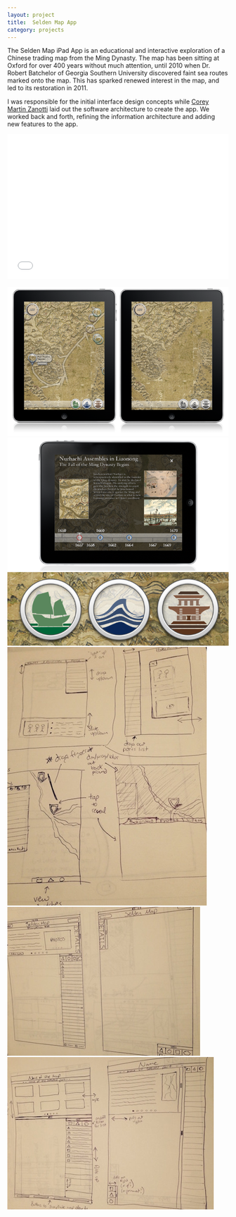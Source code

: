 ```yaml
---
layout: project
title:  Selden Map App
category: projects
---
```


The Selden Map iPad App is an educational and interactive exploration of a Chinese trading map from the Ming Dynasty. The map has been sitting at Oxford for over 400 years without much attention, until 2010 when Dr. Robert Batchelor of Georgia Southern University discovered faint sea routes marked onto the map. This has sparked renewed interest in the map, and led to its restoration in 2011.

I was responsible for the initial interface design concepts while [Corey Martin Zanotti](http://http://coreyzanotti.com "Corey Martin Zanotti") laid out the software architecture to create the app. We worked back and forth, refining the information architecture and adding new features to the app.

<iframe src="//player.vimeo.com/video/68334138?color=ffffff&title=0&byline=0&portrait=0" width="100%" height="330" frameborder="0" webkitallowfullscreen mozallowfullscreen allowfullscreen></iframe>

![Selden 01](/img/selden_image01.png)
![Selden 02](/img/selden_image02.png)
![Selden 03](/img/selden_image03.png)
![Selden Sketch 01](/img/selden_sketch01.jpg)
![Selden Sketch 02](/img/selden_sketch02.jpg)
![Selden Sketch 03](/img/selden_sketch03.jpg)